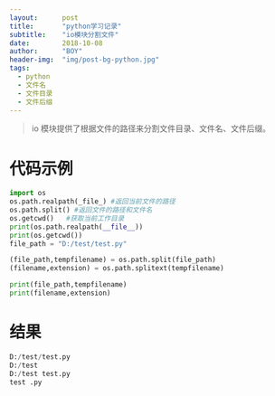 ```yaml
---
layout:      post
title:       "python学习记录"
subtitle:    "io模块分割文件"
date:        2018-10-08
author:      "BOY"
header-img:  "img/post-bg-python.jpg"
tags:
  - python
  - 文件名
  - 文件目录
  - 文件后缀
---
```



> io 模块提供了根据文件的路径来分割文件目录、文件名、文件后缀。

代码示例
=============================

```python
import os
os.path.realpath(_file_) #返回当前文件的路径
os.path.split() #返回文件的路径和文件名
os.getcwd()   #获取当前工作目录
print(os.path.realpath(__file__))
print(os.getcwd()) 
file_path = "D:/test/test.py"

(file_path,tempfilename) = os.path.split(file_path)
(filename,extension) = os.path.splitext(tempfilename)

print(file_path,tempfilename)
print(filename,extension)
```

结果
================================
```python
D:/test/test.py
D:/test
D:/test test.py
test .py
```









